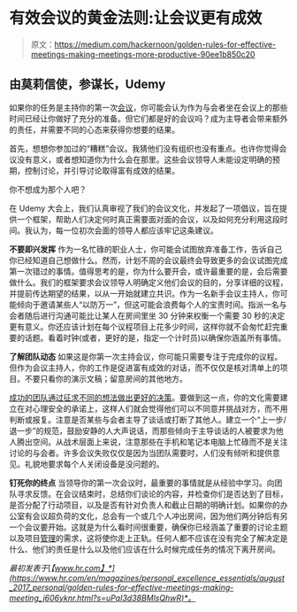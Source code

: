 # 有效会议的黄金法则:让会议更有成效

> 原文：<https://medium.com/hackernoon/golden-rules-for-effective-meetings-making-meetings-more-productive-90ee1b850c20>

## 由莫莉信使，参谋长，Udemy

如果你的任务是主持你的第一次[会议](https://hackernoon.com/tagged/meeting)，你可能会认为作为与会者坐在会议上的那些时间已经让你做好了充分的准备。但它们都是好的会议吗？成为主导者会带来额外的责任，并需要不同的心态来获得你想要的结果。

首先，想想你参加过的“糟糕”会议。我猜他们没有组织也没有重点。也许你觉得会议没有意义，或者想知道你为什么会在那里。这些会议领导人未能设定明确的预期，控制讨论，并引导讨论取得富有成效的结果。

你不想成为那个人吧？

在 Udemy 大会上，我们认真审视了我们的会议文化，并发起了一项倡议，旨在提供一个框架，帮助人们决定何时真正需要面对面的会议，以及如何充分利用这段时间。我认为，每一位初次会面的领导人都应该牢记这条建议。

**不要即兴发挥**
作为一名忙碌的职业人士，你可能会试图放弃准备工作，告诉自己你已经知道自己想做什么。然而，计划不周的会议最终会导致更多的会议试图完成第一次错过的事情。值得思考的是，你为什么要开会，或许最重要的是，会后需要做什么。我们的框架要求会议领导人明确定义他们会议的目的，分享详细的议程，并提前传达期望的结果，以从一开始就建立共识。作为一名新手会议主持人，你可能倾向于邀请某些人“以防万一”，但这可能会浪费每个人的宝贵时间。指派一名与会者随后进行沟通可能比让某人在房间里坐 30 分钟来权衡一个需要 30 秒的决定更有意义。你还应该计划在每个议程项目上花多少时间，这样你就不会匆忙赶完重要的话题。看着时钟(或者，更好的是，指定一个计时员)以确保你涵盖所有事情。

**了解团队动态**
如果这是你第一次主持会议，你可能只需要专注于完成你的议程。但作为会议主持人，你的工作是促进富有成效的对话，而不仅仅是核对清单上的项目。不要只看你的演示文稿；留意房间的其他地方。

[成功的团队通过征求不同的想法做出更好的决策](https://hbr.org/2016/09/diverse-teams-feel-less-comfortable-and-thats-why-they-perform-better)。要做到这一点，你的文化需要建立在对心理安全的承诺上，这样人们就会觉得他们可以不同意并挑战对方，而不用判断或报复。注意是否某些与会者主导了谈话或打断了其他人。建立一个“上一步/退一步”的规范，鼓励安静的人大声说话，而那些倾向于主导谈话的人被要求为他人腾出空间。从战术层面上来说，注意那些在手机和笔记本电脑上忙碌而不是关注讨论的与会者。许多会议失败仅仅是因为当团队需要时，人们没有倾听和提供意见。礼貌地要求每个人关闭设备是没问题的。

**钉死你的终点**
当领导你的第一次会议时，最重要的事情就是从经验中学习。向团队寻求反馈。在会议结束时，总结你们谈论的内容，并检查你们是否达到了目标，是否分配了行动项目，以及是否有针对负责人和截止日期的明确计划。如果你的办公室有会议超负荷的文化，总会有一个或几个人冲出房间，因为他们两分钟后有另一个会议要开始。这就是为什么看时间很重要，确保你已经涵盖了重要的讨论主题以及项目[管理](https://hackernoon.com/tagged/management)的需求，这将使你走上正轨。任何人都不应该在没有完全了解决定是什么、他们的责任是什么以及他们应该在什么时候完成任务的情况下离开房间。

*最初发表于*[*【www.hr.com】*](https://www.hr.com/en/magazines/personal_excellence_essentials/august_2017_personal/golden-rules-for-effective-meetings-making-meeting_j606yknr.html?s=uPqI3d38BMlsQhwR)*。*